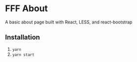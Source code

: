 # FFF About

A basic about page built with React, LESS, and react-bootstrap


## Installation

1. `yarn`
2. `yarn start`
